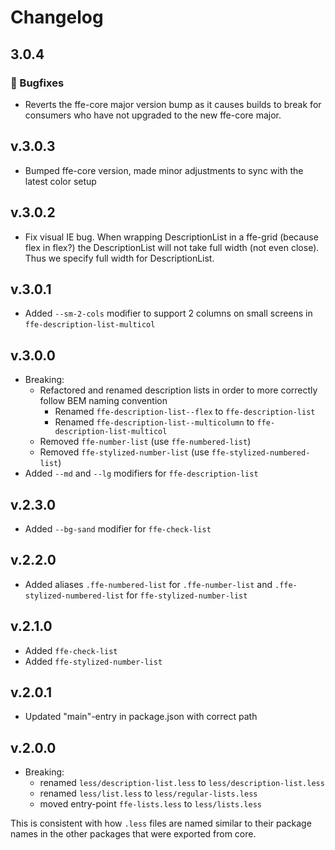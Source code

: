 # Changelog

## 3.0.4

### 🐛 Bugfixes

* Reverts the ffe-core major version bump as it causes builds to break for consumers who have not upgraded
to the new ffe-core major.

## v.3.0.3
* Bumped ffe-core version, made minor adjustments to sync with the latest color setup

## v.3.0.2
* Fix visual IE bug. When wrapping DescriptionList in a ffe-grid (because flex in flex?) the DescriptionList will not take full width (not even close). Thus we specify full width for DescriptionList.

## v.3.0.1
* Added `--sm-2-cols` modifier to support 2 columns on small screens in `ffe-description-list-multicol`

## v.3.0.0
* Breaking:
  * Refactored and renamed description lists in order to more correctly follow BEM naming convention
  	* Renamed `ffe-description-list--flex` to `ffe-description-list`
  	* Renamed `ffe-description-list--multicolumn` to `ffe-description-list-multicol`
  * Removed `ffe-number-list` (use `ffe-numbered-list`)
  * Removed `ffe-stylized-number-list` (use `ffe-stylized-numbered-list`)
* Added `--md` and `--lg` modifiers for `ffe-description-list`

## v.2.3.0
* Added `--bg-sand` modifier for `ffe-check-list`

## v.2.2.0
* Added aliases `.ffe-numbered-list` for `.ffe-number-list` and `.ffe-stylized-numbered-list` for `ffe-stylized-number-list`

## v.2.1.0
* Added `ffe-check-list`
* Added `ffe-stylized-number-list`

## v.2.0.1

* Updated "main"-entry in package.json with correct path

## v.2.0.0
* Breaking:
  * renamed `less/description-list.less` to `less/description-list.less`
  * renamed `less/list.less` to `less/regular-lists.less`
  * moved entry-point `ffe-lists.less` to `less/lists.less`

This is consistent with how `.less` files are named similar to their package names in the other packages that were exported from core.

